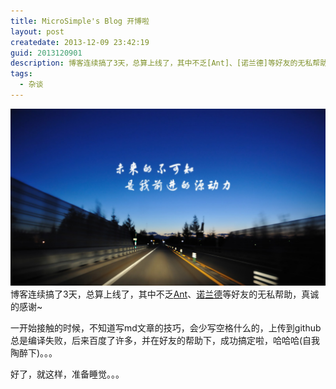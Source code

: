 ```yaml
---
title: MicroSimple's Blog 开博啦
layout: post
createdate: 2013-12-09 23:42:19
guid: 2013120901
description: 博客连续搞了3天，总算上线了，其中不乏[Ant]、[诺兰德]等好友的无私帮助，真诚的感谢~一开始接触的时候，不知道写md文章的技巧，会少写空格什么的，上传到github总是编译失败，后来百度了许多，并在好友的帮助下，成功搞定啦，哈哈哈(自我陶醉下)。。。
tags:  
  - 杂谈
---
```

[![Serious-Attitude](/media/files/2013/12/09/622762d0f703918f9d85f87d503d269759eec435.jpg)](/)
    博客连续搞了3天，总算上线了，其中不乏[Ant](http://antzone.cn)、[诺兰德](http://boa-d-luffy.github.io/blog/)等好友的无私帮助，真诚的感谢~

一开始接触的时候，不知道写md文章的技巧，会少写空格什么的，上传到github总是编译失败，后来百度了许多，并在好友的帮助下，成功搞定啦，哈哈哈(自我陶醉下)。。。

好了，就这样，准备睡觉。。。

